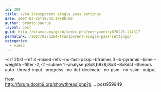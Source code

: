 ```yaml
---
id: 309
title: x264 transparent single pass settings
date: 2007-02-25T19:43:17+00:00
author: bronto saurus
layout: post
guid: http://kravca.mu/glob/index.php?entry=entry070225-114317
permalink: /2007/02/x264-transparent-single-pass-settings/
categories:
  - video
---
```

&#8211;crf 20.0 &#8211;ref 3 &#8211;mixed-refs &#8211;no-fast-pskip &#8211;bframes 3 &#8211;b-pyramid &#8211;bime &#8211;weightb &#8211;filter -2,-2 &#8211;subme 1 &#8211;analyse p8x8,b8x8,i8x8 &#8211;8x8dct &#8211;threads auto &#8211;thread-input &#8211;progress &#8211;no-dct-decimate &#8211;no-psnr &#8211;no-ssim &#8211;output

from  
<a href="http://forum.doom9.org/showthread.php?p=959949#post959949" target="_blank" >http://forum.doom9.org/showthread.php?p &#8230; post959949</a>